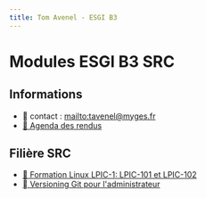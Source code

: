 ```yaml
---
title: Tom Avenel - ESGI B3
---
```


# Modules ESGI B3 SRC

## Informations

- 📧 contact : <mailto:tavenel@myges.fr>
- [📅 Agenda des rendus](https://acloud5.zaclys.com/index.php/apps/calendar/p/ZHd7sgWTNbAnpa5A)

## Filière SRC

- [🐧 Formation Linux LPIC-1: LPIC-101 et LPIC-102](/promotions/esgi/esgi-b3-src-linux-lpic-1.html)
- [  Versioning Git pour l'administrateur](/promotions/esgi/esgi-b3-src-git-admin.html)


